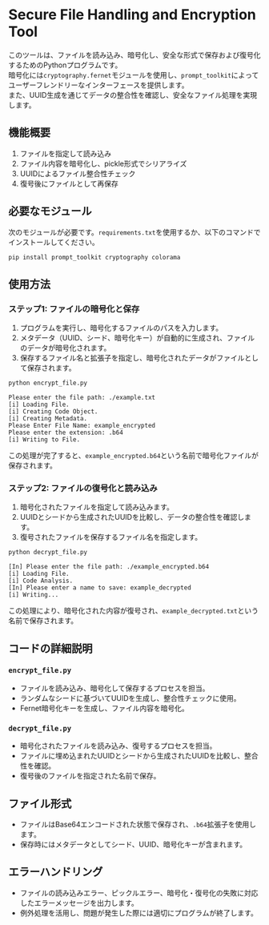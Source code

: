 # Secure File Handling and Encryption Tool

このツールは、ファイルを読み込み、暗号化し、安全な形式で保存および復号化するためのPythonプログラムです。  
暗号化には`cryptography.fernet`モジュールを使用し、`prompt_toolkit`によってユーザーフレンドリーなインターフェースを提供します。  
また、UUID生成を通じてデータの整合性を確認し、安全なファイル処理を実現します。

## 機能概要

1. ファイルを指定して読み込み
2. ファイル内容を暗号化し、pickle形式でシリアライズ
3. UUIDによるファイル整合性チェック
4. 復号後にファイルとして再保存

## 必要なモジュール

次のモジュールが必要です。`requirements.txt`を使用するか、以下のコマンドでインストールしてください。

```bash
pip install prompt_toolkit cryptography colorama
```

## 使用方法

### ステップ1: ファイルの暗号化と保存

1. プログラムを実行し、暗号化するファイルのパスを入力します。
2. メタデータ（UUID、シード、暗号化キー）が自動的に生成され、ファイルのデータが暗号化されます。
3. 保存するファイル名と拡張子を指定し、暗号化されたデータがファイルとして保存されます。

```bash
python encrypt_file.py
```

```plaintext
Please enter the file path: ./example.txt
[i] Loading File.
[i] Creating Code Object.
[i] Creating Metadata.
Please Enter File Name: example_encrypted
Please enter the extension: .b64
[i] Writing to File.
```

この処理が完了すると、`example_encrypted.b64`という名前で暗号化ファイルが保存されます。

### ステップ2: ファイルの復号化と読み込み

1. 暗号化されたファイルを指定して読み込みます。
2. UUIDとシードから生成されたUUIDを比較し、データの整合性を確認します。
3. 復号されたファイルを保存するファイル名を指定します。

```bash
python decrypt_file.py
```

```plaintext
[In] Please enter the file path: ./example_encrypted.b64
[i] Loading File.
[i] Code Analysis.
[In] Please enter a name to save: example_decrypted
[i] Writing...
```

この処理により、暗号化された内容が復号され、`example_decrypted.txt`という名前で保存されます。

## コードの詳細説明

### `encrypt_file.py`

- ファイルを読み込み、暗号化して保存するプロセスを担当。
- ランダムなシードに基づいてUUIDを生成し、整合性チェックに使用。
- Fernet暗号化キーを生成し、ファイル内容を暗号化。

### `decrypt_file.py`

- 暗号化されたファイルを読み込み、復号するプロセスを担当。
- ファイルに埋め込まれたUUIDとシードから生成されたUUIDを比較し、整合性を確認。
- 復号後のファイルを指定された名前で保存。

## ファイル形式

- ファイルはBase64エンコードされた状態で保存され、`.b64`拡張子を使用します。
- 保存時にはメタデータとしてシード、UUID、暗号化キーが含まれます。

## エラーハンドリング

- ファイルの読み込みエラー、ピックルエラー、暗号化・復号化の失敗に対応したエラーメッセージを出力します。
- 例外処理を活用し、問題が発生した際には適切にプログラムが終了します。
